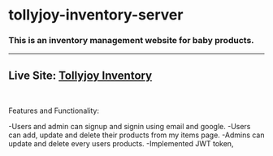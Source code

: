 # tollyjoy-inventory-server

### This is an inventory management website for baby products.

---

## Live Site: [Tollyjoy Inventory](https://thunderbolt-9bce9.web.app/)

<br>

Features and Functionality:

-Users and admin can signup and signin using email and google.
-Users can add, update and delete their products from my items page.
-Admins can update and delete every users products.
-Implemented JWT token,
